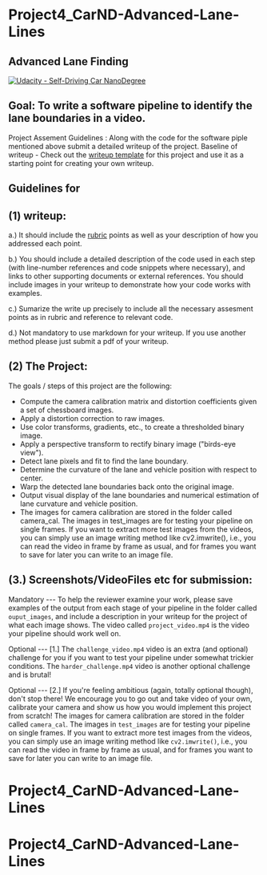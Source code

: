 # Project4_CarND-Advanced-Lane-Lines


## Advanced Lane Finding
[![Udacity - Self-Driving Car NanoDegree](https://s3.amazonaws.com/udacity-sdc/github/shield-carnd.svg)](http://www.udacity.com/drive)


Goal: To write a software pipeline to identify the lane boundaries in a video. 
---
Project Assement Guidelines : Along with the code for the software piple mentioned above submit a detailed writeup of the project. Baseline of writeup - Check out the [writeup template](https://github.com/udacity/CarND-Advanced-Lane-Lines/blob/master/writeup_template.md) for this project and use it as a starting point for creating your own writeup.

Guidelines for 
---
(1) writeup: 
---
  
a.) It should include the [rubric](https://review.udacity.com/#!/rubrics/571/view) points as well as your description of how you addressed each point. 

b.) You should include a detailed description of the code used in each step (with line-number references and code snippets where necessary), and links to other supporting documents or external references. You should include images in your writeup to demonstrate how your code works with examples.

c.) Sumarize the write up precisely to include all the necessary assesment points as in rubric and reference to relevant code.

d.) Not mandatory to use markdown for your writeup. If you use another method please just submit a pdf of your writeup.

(2) The Project:
---
The goals / steps of this project are the following:

* Compute the camera calibration matrix and distortion coefficients given a set of chessboard images.
* Apply a distortion correction to raw images.
* Use color transforms, gradients, etc., to create a thresholded binary image.
* Apply a perspective transform to rectify binary image ("birds-eye view").
* Detect lane pixels and fit to find the lane boundary.
* Determine the curvature of the lane and vehicle position with respect to center.
* Warp the detected lane boundaries back onto the original image.
* Output visual display of the lane boundaries and numerical estimation of lane curvature and vehicle position.
* The images for camera calibration are stored in the folder called camera_cal. The images in test_images are for testing your pipeline on single frames. If you want to extract more test images from the videos, you can simply use an image writing method like cv2.imwrite(), i.e., you can read the video in frame by frame as usual, and for frames you want to save for later you can write to an image file.

(3.) Screenshots/VideoFiles etc for submission:
---

Mandatory --- 
To help the reviewer examine your work, please save examples of the output from each stage of your pipeline in the folder called `ouput_images`, and include a description in your writeup for the project of what each image shows.    The video called `project_video.mp4` is the video your pipeline should work well on.  

Optional  ---
[1.] The `challenge_video.mp4` video is an extra (and optional) challenge for you if you want to test your pipeline under somewhat trickier conditions.  The `harder_challenge.mp4` video is another optional challenge and is brutal!

Optional  ---
[2.] If you're feeling ambitious (again, totally optional though), don't stop there!  We encourage you to go out and take video of your own, calibrate your camera and show us how you would implement this project from scratch!
The images for camera calibration are stored in the folder called `camera_cal`.  The images in `test_images` are for testing your pipeline on single frames.  If you want to extract more test images from the videos, you can simply use an image writing method like `cv2.imwrite()`, i.e., you can read the video in frame by frame as usual, and for frames you want to save for later you can write to an image file.  
# Project4_CarND-Advanced-Lane-Lines
# Project4_CarND-Advanced-Lane-Lines
